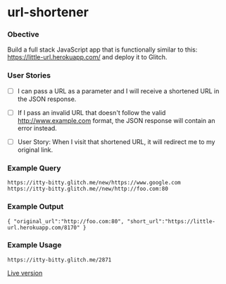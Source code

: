 # url-shortener

### Obective

Build a full stack JavaScript app that is functionally similar to this: https://little-url.herokuapp.com/ and deploy it to Glitch.

### User Stories
- [ ] I can pass a URL as a parameter and I will receive a shortened URL in the JSON response.

- [ ] If I pass an invalid URL that doesn't follow the valid http://www.example.com format, the JSON response will contain an error instead.

- [ ] User Story: When I visit that shortened URL, it will redirect me to my original link.

### Example Query
```
https://itty-bitty.glitch.me/new/https://www.google.com
https://itty-bitty.glitch.me//new/http://foo.com:80
```

### Example Output
```
{ "original_url":"http://foo.com:80", "short_url":"https://little-url.herokuapp.com/8170" }
```

### Example Usage
```
https://itty-bitty.glitch.me/2871
```

[Live version](https://itty-bitty.glitch.me)

